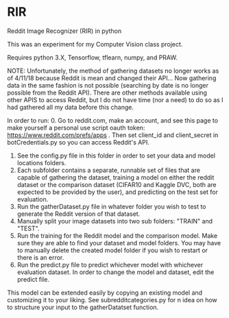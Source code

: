 # RIR
Reddit Image Recognizer (RIR) in python

This was an experiment for my Computer Vision class project.

Requires python 3.X, Tensorflow, tflearn, numpy, and PRAW.

NOTE: Unfortunately, the method of gathering datasets no longer works as of 4/11/18 because Reddit is mean and changed their API... Now gathering data in the same fashion is not possible (searching by date is no longer possible from the Reddit API). There are other methods available using other APIS to access Reddit, but I do not have time (nor a need) to do so as I had gathered all my data before this change.


In order to run:
0. Go to reddit.com, make an account, and see this page to make yourself a personal use script oauth token: https://www.reddit.com/prefs/apps . Then set client_id and client_secret in botCredentials.py so you can access Reddit's API.
1. See the config.py file in this folder in order to set your data and model locations folders.
2. Each subfolder contains a separate, runnable set of files that are capable of gathering the dataset, training a model on either the reddit dataset or the comparison dataset (CIFAR10 and Kaggle DVC, both are expected to be provided by the user), and predicting on the test set for evaluation.
3. Run the gatherDataset.py file in whatever folder you wish to test to generate the Reddit version of that dataset.
4. Manually split your image datasets into two sub folders: "TRAIN" and "TEST".
5. Run the training for the Reddit model and the comparison model. Make sure they are able to find your dataset and model folders. You may have to manually delete the created model folder if you wish to restart or there is an error.
6. Run the predict.py file to predict whichever model with whichever evaluation dataset. In order to change the model and dataset, edit the predict file.

This model can be extended easily by copying an existing model and customizing it to your liking. See subredditcategories.py for n idea on how to structure your input to the gatherDatatset function.
